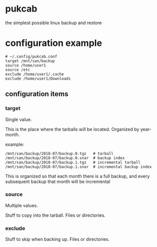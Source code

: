 # pukcab

the simplest possible linux backup and restore


# configuration example


    # ~/.config/pukcab.conf
    target /mnt/san/backup
    source /home/user1
    source /etc
    exclude /home/user1/.cache
    exclude /home/user1/Downloads

## configuration items

### target

Single value.

This is the place where the tarballs will be located.  Organized by year-month.

example:

    /mnt/san/backup/2018-07/backup.0.tgz   # tarball
    /mnt/san/backup/2018-07/backup.0.snar  # backup index
    /mnt/san/backup/2018-07/backup.1.tgz   # incremental tarball
    /mnt/san/backup/2018-07/backup.1.snar  # incremental backup index


This is organized so that each month there is a full backup, and every subsequent backup that month will be incremental


### source

Multiple values.

Stuff to copy into the tarball.  Files or directories.


### exclude

Stuff to skip when backing up.  Files or directories.


